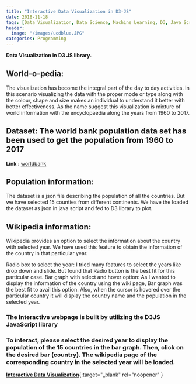 ```yaml
---
title: "Interactive Data Visualization in D3-JS"
date: 2018-11-18
tags: [Data Visualization, Data Science, Machine Learning, D3, Java Script, Interactive]
header:
  image: "/images/ucdblue.JPG"
categories: Programming
---
```


**Data Visualization in D3 JS library.**

## World-o-pedia:
The visualization has become the integral part of the day to day activities. In this scenario visualizing the data with the proper mode or type along with the colour, shape and size makes an individual to understand it better with better effectiveness. As the name suggest this visualization is mixture of world information with the encyclopaedia along the years from 1960 to 2017.  

## Dataset: The world bank population data set has been used to get the population from 1960 to 2017
**Link** : [worldbank](https://data.worldbank.org/)

## Population information:
The dataset is a json file describing the population of all the countries. But we have selected 15 counties from different continents. We have the loaded the dataset as json in java script and fed to D3 library to plot.

## Wikipedia information:
Wikipedia provides an option to select the information about the country with selected year. We have used this feature to obtain the information of the country in that particular year.

Radio box to select the year: I tried many features to select the years like drop down and slide. But found that Radio button is the best fit for this particular case.
Bar graph with select and hover option: As I wanted to display the information of the country using the wiki page, Bar graph was the best fit to avail this option. Also, when the cursor is hovered over the particular country it will display the country name and the population in the selected year.

### The Interactive webpage is built by utilizing the D3JS JavaScript library

### To interact, please select the desired year to display the population of the 15 countries in the bar graph. Then, click on the desired bar (country). The wikipedia page of the corresponding country in the selected year will be loaded.

[**Interactive Data Visualization**](https://abhishek7kulkarni.github.io/d3/){:target="_blank" rel="noopener" }
